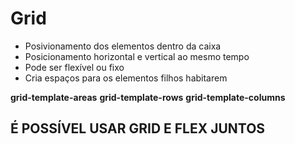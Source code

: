 # Grid

* Posivionamento dos elementos dentro da caixa
* Posicionamento horizontal e vertical ao mesmo tempo
* Pode ser flexível ou fixo
* Cria espaços para os elementos filhos habitarem

**grid-template-areas**
**grid-template-rows**
**grid-template-columns**

## É POSSÍVEL USAR GRID E FLEX JUNTOS
